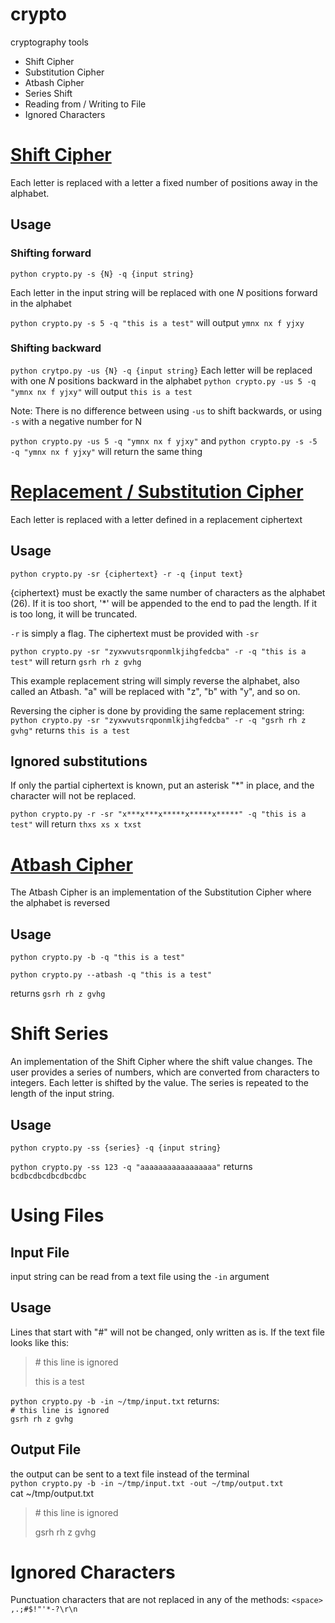 # crypto
cryptography tools

- Shift Cipher
- Substitution Cipher
- Atbash Cipher
- Series Shift
- Reading from / Writing to File
- Ignored Characters


# [Shift Cipher](https://en.wikipedia.org/wiki/Caesar_cipher)
Each letter is replaced with a letter a fixed number of positions away in the alphabet.

## Usage
### Shifting forward
`python crypto.py -s {N} -q {input string}`

Each letter in the input string will be replaced with one *N* positions forward in the alphabet

`python crypto.py -s 5 -q "this is a test"`
will output `ymnx nx f yjxy`

### Shifting backward
`python crytpo.py -us {N} -q {input string}`
Each letter will be replaced with one *N* positions backward in the alphabet
`python crypto.py -us 5 -q "ymnx nx f yjxy"` will output `this is a test`

Note: There is no difference between using `-us` to shift backwards, or using `-s` with a negative number for N

`python crypto.py -us 5 -q "ymnx nx f yjxy"` and `python crypto.py -s -5 -q "ymnx nx f yjxy"` will return the same thing

# [Replacement / Substitution Cipher](https://en.wikipedia.org/wiki/Substitution_cipher)
Each letter is replaced with a letter defined in a replacement ciphertext

## Usage
`python crypto.py -sr {ciphertext} -r -q {input text}`

{ciphertext} must be exactly the same number of characters as the alphabet (26). If it is too short, '\*' will be appended to the end to pad the length. If it is too long, it will be truncated.

`-r` is simply a flag. The ciphertext must be provided with `-sr`

`python crypto.py -sr "zyxwvutsrqponmlkjihgfedcba" -r -q "this is a test"` will return `gsrh rh z gvhg`

This example replacement string will simply reverse the alphabet, also called an Atbash. "a" will be replaced with "z", "b" with "y", and so on.

Reversing the cipher is done by providing the same replacement string:
`python crypto.py -sr "zyxwvutsrqponmlkjihgfedcba" -r -q "gsrh rh z gvhg"` returns `this is a test`

## Ignored substitutions
If only the partial ciphertext is known, put an asterisk "\*" in place, and the character will not be replaced.

`python crypto.py -r -sr "x***x***x*****x*****x*****" -q "this is a test"` will return `thxs xs x txst`

# [Atbash Cipher](https://en.wikipedia.org/wiki/Atbash)
The Atbash Cipher is an implementation of the Substitution Cipher where the alphabet is reversed

## Usage
`python crypto.py -b -q "this is a test"`

`python crypto.py --atbash -q "this is a test"`

returns `gsrh rh z gvhg`

# Shift Series
An implementation of the Shift Cipher where the shift value changes. The user provides a series of numbers, which are converted from characters to integers. Each letter is shifted by the value. The series is repeated to the length of the input string.
## Usage
`python crypto.py -ss {series} -q {input string}`

`python crypto.py -ss 123 -q "aaaaaaaaaaaaaaaaa"` returns `bcdbcdbcdbcdbcdbc`

# Using Files

## Input File
input string can be read from a text file using the `-in` argument
## Usage
Lines that start with "#" will not be changed, only written as is.
If the text file looks like this:

> \# this line is ignored
> 
> this is a test

`python crypto.py -b -in ~/tmp/input.txt` 
returns:  
`# this line is ignored`  
`gsrh rh z gvhg`

## Output File
the output can be sent to a text file instead of the terminal  
`python crypto.py -b -in ~/tmp/input.txt -out ~/tmp/output.txt`  
cat ~/tmp/output.txt  
> \# this line is ignored
> 
> gsrh rh z gvhg

# Ignored Characters
Punctuation characters that are not replaced in any of the methods:
`<space> ,.;#$!"'*-?\r\n`


